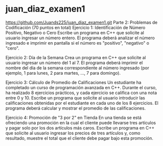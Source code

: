 # juan_diaz_examen1
https://github.com/Juands225/juan_diaz_examen1.git
Parte 2: Problemas de Codificación (70 puntos en total)
Ejercicio 1: Identificación de Número Positivo, Negativo o Cero
Escribe un programa en C++ que solicite al usuario ingresar un número entero. El programa deberá analizar el número ingresado e imprimir en pantalla si el número es "positivo", "negativo" o "cero". 

Ejercicio 2: Día de la Semana
Crea un programa en C++ que solicite al usuario ingresar un número del 1 al 7. El programa deberá imprimir el nombre del día de la semana correspondiente al número ingresado (por ejemplo, 1 para lunes, 2 para martes, ..., 7 para domingo). 


Ejercicio 3: Cálculo de Promedio de Calificaciones
Un estudiante ha completado un curso de programación avanzada en C++. Durante el curso, ha realizado 8 ejercicios prácticos, y cada ejercicio se califica con una nota entre 0 y 10. Escribe un programa que solicite al usuario introducir las calificaciones obtenidas por el estudiante en cada uno de los 8 ejercicios. El programa deberá calcular y mostrar el promedio de las calificaciones. 

Ejercicio 4: Promoción de "3 por 2" en Tienda
En una tienda se está ofreciendo una promoción en la cual el cliente puede llevarse tres artículos y pagar solo por los dos artículos más caros. Escribe un programa en C++ que solicite al usuario ingresar los precios de tres artículos y, como resultado, muestre el total que el cliente debe pagar bajo esta promoción.
